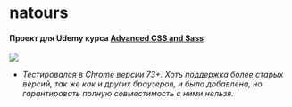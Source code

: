 # natours
#### Проект для Udemy курса [Advanced CSS and Sass](https://www.udemy.com/advanced-css-and-sass/)

![](https://filiprastovic.com/wp-content/themes/filip-rastovic/assets/img/portfolio/natours-small.png)

* _Тестировался в Chrome версии 73+. Хоть поддержка более старых версий, так же как и других браузеров, и была добавлена, но гарантировать полную совместимость с ними нельзя._